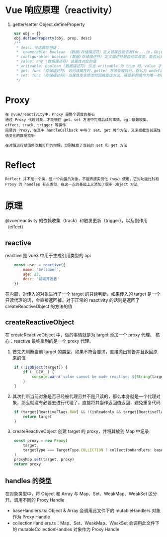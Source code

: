 # Vue 响应原理（reactivity）
1. getter/setter
    Object.defineProperty
```javascript
    var obj = {}
    obj.defineProperty(obj, prop, desc)
    /**
     * desc: 可选属性包括：
     *  enumerable: boolean （数据/存储描述符）定义该属性能否被for...in，Object.keys 等遍历出来
     * configurable: boolean (数据/存储描述符) 定义描述符是否可以改变，能否从对象上被删除
     * value: any (数据描述符) 该属性对应的值
     * writeable: boolean (数据描述符) 仅当 writeable 为 true 时，value 才能被改变
     * get: func (存储描述符) 访问该属性时，getter 方法会被执行，默认为 undefined
     * set: func (存储描述符) 当属性发生修改时回触发该方法，接受新的值作为唯一参数
     */
```

# Proxy
    在 @vue/reactivity中，Proxy 是整个调度的基石
    通过 Proxy 代理对象，才能够在 get、set 方法中完成后续的事情，eg：依赖收集、effect、track、trigger 等操作
    简易的 Proxy，在其中 handleCallback 中写了 set、get 两个方法，又来拦截当前属性值变化的数据监听

    在对值进行赋值修改和打印的时候，分别触发了当前的 set 和 get 方法

# Reflect
    Reflect 并不是一个类，是一个内置的对象。不能直接实例化（new）使用，它的功能比较和 Proxy 的 handles 有点类似，在这一点的基础上又添加了很多 Object 方法

# 原理
@vue/reactivity 的依赖收集（track）和触发更新（trigger），以及副作用（effect）
## reactive 
reactive 是 vue3 中用于生成引用类型的 api
```javascript
    const user = reactive({
        name: 'Evildoer',
        age: 23,
        desc: '前端开发者'
    })
```
在内部，对传入的对象进行了一个 target 的只读判断，如果传入的 target 是一个只读代理的话，会直接返回掉。对于正常的 reactivity 的话则是返回了 createReactiveObject 的方法的值

## createReactiveObject
在 createReactiveObject 中，做的事情就是为 target 添加一个 proxy 代理。
核心：reactive 最终拿到的是一个 proxy 代理。
1. 首先先判断当前 target 的类型，如果不符合要求，直接抛出警告并且返回原来的值
```typescript
    if (!isObject(target)) {
        if (__DEV__) {
            console.warn(`value cannot be made reactive: ${String(target)}`)
        }
    }
```
2. 其次判断当前对象是否已经被代理且并不是只读的，那么本身就是一个代理对象，那么就没有必要去进行代理了，直接将其当作返回值返回，避免重复代码
```typescript
    if (target[ReactiveFlags.RAW] && !(isReadonly && target[ReactiveFlags.IS_REACTIVE])) {
        return target
    }
```
3. createReactiveObject 创建 target 的 proxy，并将其放到 Map 中记录
```typescript
    const proxy = new Proxy(
        target,
        targetType === TargetType.COLLECTION ? collectionHandlers: baseHandlers
    )
    proxyMap.set(target, proxy)
    return proxy
```

## handles 的类型
在对象类型中，将 Object 和 Array 与 Map、Set、WeakMap、WeakSet 区分开。调用不同的 Proxy Handle
* baseHandlers.ts: Object & Array 会调用此文件下的 mutableHandlers 对象作为 Proxy Handle
* collectionHandlers.ts：Map、Set、WeakMap、WeakSet 会调用此文件下的 mutableCollectionHandles 对象作为 Proxy Handle
